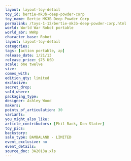 ```yaml
---
layout: layout-toy-detail 
toy_id: bertie-mk3b-deep-powder-corp
toy_name: Bertie MK3B Deep Powder Corp
permalink: /toys-1-12/bertie-mk3b-deep-powder-corp.html
world: World War Robot portable
world_abr: WWRp
character_base: Robot
layout: layout-toy-detail
categories: 
tags: [action portable, ap] 
release_date: 1/21/13
release_price: $75 USD
scale: one twelve
size: 
comes_with: 
edition_qty: limited
exclusive: 
secret_drop: 
sold_where: 
packaging_type: 
designer: Ashley Wood
makers: 
points_of_articulation: 30
variants: 
you_might_also_like: 
article_contributors: [Phil Back, Don Slater]
toy_pics: 
backstory: 
sale_type: BAMBALAND - LIMITED
event_exclusive: no
event_details: 
source_doc: 3A2013a.xls
---
```

